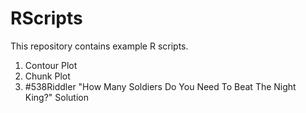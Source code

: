 # RScripts

This repository contains example R scripts.

1. Contour Plot
2. Chunk Plot
3. #538Riddler "How Many Soldiers Do You Need To Beat The Night King?" Solution
